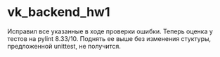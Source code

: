 # vk_backend_hw1
Исправил все указанные в ходе проверки ошибки. Теперь оценка у тестов на pylint 8.33/10. Поднять ее выше без изменения стуктуры, предложенной unittest, не получится.
